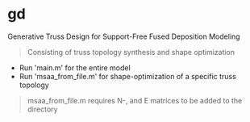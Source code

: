# gd
Generative Truss Design for Support-Free Fused Deposition Modeling
> Consisting of truss topology synthesis and shape optimization
* Run 'main.m' for the entire model 
* Run 'msaa_from_file.m' for shape-optimization of a specific truss topology
> msaa_from_file.m requires N-, and E matrices to be added to the directory
